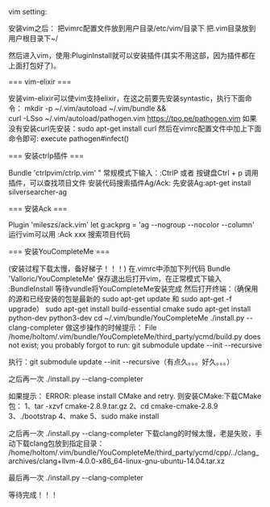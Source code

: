vim setting:

安装vim之后：
把vimrc配置文件放到用户目录/etc/vim/目录下
把.vim目录放到用户根目录下~/

然后进入vim，使用:PluginInstall就可以安装插件(其实不用这部，因为插件都在上面打包好了)。


=== vim-elixir ===

安装vim-elixir可以使vim支持elixir，在这之前要先安装syntastic，执行下面命令：
mkdir -p ~/.vim/autoload ~/.vim/bundle && \
curl -LSso ~/.vim/autoload/pathogen.vim https://tpo.pe/pathogen.vim
如果没有安装curl先安装：sudo apt-get install curl
然后在vimrc配置文件中加上下面命令即可:
execute pathogen#infect()


=== 安装ctrlp插件 ===

Bundle 'ctrlpvim/ctrlp.vim'
" 常规模式下输入：:CtrlP 或者 按键盘Ctrl + p 调用插件，可以查找项目文件
安装代码搜索插件Ag/Ack:
先安装Ag:apt-get install silversearcher-ag


=== 安装Ack ===

Plugin 'mileszs/ack.vim'
let g:ackprg = 'ag --nogroup --nocolor --column'
运行vim可以用 :Ack xxx 搜索项目代码


=== 安装YouCompleteMe ===

(安装过程下载太慢，备好梯子！！！)
在.vimrc中添加下列代码
Bundle 'Valloric/YouCompleteMe'
保存退出后打开vim，在正常模式下输入
:BundleInstall
等待vundle将YouCompleteMe安装完成
然后打开终端：（确保用的源和已经安装的包是最新的 sudo apt-get update 和 sudo apt-get -f upgrade）
sudo apt-get install build-essential cmake
sudo apt-get install python-dev python3-dev
cd ~/.vim/bundle/YouCompleteMe
./install.py --clang-completer
做这步操作的时候提示：
File /home/holtom/.vim/bundle/YouCompleteMe/third_party/ycmd/build.py does not exist; you probably forgot to run:
    git submodule update --init --recursive

执行：git submodule update --init --recursive（有点久。。。好久。。。）

之后再一次 ./install.py --clang-completer 

如果提示： ERROR: please install CMake and retry.
则安装CMake:下载CMake包：
1、tar -xzvf cmake-2.8.9.tar.gz
2、cd cmake-cmake-2.8.9
3、./bootstrap
4、make
5、sudo make install

之后再一次 ./install.py --clang-completer
下载clang的时候太慢，老是失败，手动下载clang包放到指定目录：
/home/holtom/.vim/bundle/YouCompleteMe/third_party/ycmd/cpp/../clang_archives/clang+llvm-4.0.0-x86_64-linux-gnu-ubuntu-14.04.tar.xz

最后再一次 ./install.py --clang-completer

等待完成！！！
